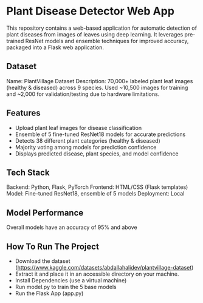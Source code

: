 # Plant Disease Detector Web App

This repository contains a web-based application for automatic detection of plant diseases from images of leaves using deep learning. 
It leverages pre-trained ResNet models and ensemble techniques for improved accuracy, packaged into a Flask web application.

## Dataset

Name: PlantVillage Dataset
Description: 70,000+ labeled plant leaf images (healthy & diseased) across 9 species. Used ~10,500 images for training and ~2,000 for validation/testing due to hardware limitations.

## Features

- Upload plant leaf images for disease classification
- Ensemble of 5 fine-tuned ResNet18 models for accurate predictions
- Detects 38 different plant categories (healthy & diseased)
- Majority voting among models for prediction confidence
- Displays predicted disease, plant species, and model confidence

## Tech Stack
Backend: Python, Flask, PyTorch
Frontend: HTML/CSS (Flask templates)
Model: Fine-tuned ResNet18, ensemble of 5 models
Deployment: Local 

## Model Performance
Overall models have an accuracy of 95% and above

## How To Run The Project
- Download the dataset (https://www.kaggle.com/datasets/abdallahalidev/plantvillage-dataset)
- Extract it and place it in an accessible directory on your machine.
- Install Dependencies (use a virtual machine)
- Run model.py to train the 5 base models
- Run the Flask App (app.py)
